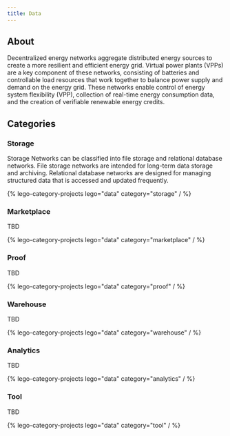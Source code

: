 ```yaml
---
title: Data
---
```


## About

Decentralized energy networks aggregate distributed energy sources to create a more resilient and efficient energy grid. Virtual power plants (VPPs) are a key component of these networks, consisting of batteries and controllable load resources that work together to balance power supply and demand on the energy grid. These networks enable control of energy system flexibility (VPP), collection of real-time energy consumption data, and the creation of verifiable renewable energy credits.

## Categories

### Storage

Storage Networks can be classified into file storage and relational database networks. File storage networks are intended for long-term data storage and archiving. Relational database networks are designed for managing structured data that is accessed and updated frequently.

{% lego-category-projects lego="data" category="storage" / %}

### Marketplace

TBD

{% lego-category-projects lego="data" category="marketplace" / %}

### Proof

TBD

{% lego-category-projects lego="data" category="proof" / %}

### Warehouse

TBD

{% lego-category-projects lego="data" category="warehouse" / %}

### Analytics

TBD

{% lego-category-projects lego="data" category="analytics" / %}

### Tool

TBD

{% lego-category-projects lego="data" category="tool" / %}

